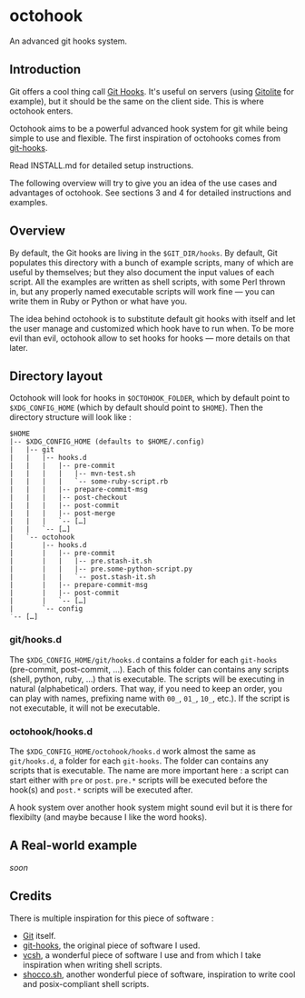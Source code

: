 # octohook

An advanced git hooks system.

## Introduction

Git offers a cool thing call [Git Hooks](http://git-scm.com/book/en/Customizing-Git-Git-Hooks). 
It's useful on servers (using [Gitolite](https://github.com/sitaramc/gitolite/)
for example), but it should be the same on the client side. This is where
octohook enters.

Octohook aims to be a powerful advanced hook system for git while being simple
to use and flexible. The first inspiration of octohooks comes from
[git-hooks](https://github.com/endorama/git-hooks).

Read INSTALL.md for detailed setup instructions.

The following overview will try to give you an idea of the use cases and
advantages of octohook. See sections 3 and 4 for detailed instructions and
examples.

## Overview

By default, the Git hooks are living in the ``$GIT_DIR/hooks``. By default,
Git populates this directory with a bunch of example scripts, many of which
are useful by themselves; but they also document the input values of each
script. All the examples are written as shell scripts, with some Perl thrown
in, but any properly named executable scripts will work fine — you can write
them in Ruby or Python or what have you.

The idea behind octohook is to substitute default git hooks with itself and
let the user manage and customized which hook have to run when. To be more
evil than evil, octohook allow to set hooks for hooks — more details on that
later.

## Directory layout

Octohook will look for hooks in ``$OCTOHOOK_FOLDER``, which by default point to
``$XDG_CONFIG_HOME`` (which by default should point to ``$HOME``). Then the
directory structure will look like :

    $HOME
    |-- $XDG_CONFIG_HOME (defaults to $HOME/.config)
    |   |-- git
    |   |   |-- hooks.d
    |   |   |   |-- pre-commit
    |   |   |   |   |-- mvn-test.sh
    |   |   |   |   `-- some-ruby-script.rb
    |   |   |   |-- prepare-commit-msg
    |   |   |   |-- post-checkout
    |   |   |   |-- post-commit
    |   |   |   |-- post-merge
    |   |   |   `-- […]
    |   |   `-- […]
    |   `-- octohook
    |       |-- hooks.d
    |       |   |-- pre-commit
    |       |   |   |-- pre.stash-it.sh
    |       |   |   |-- pre.some-python-script.py
    |       |   |   `-- post.stash-it.sh
    |       |   |-- prepare-commit-msg
    |       |   |-- post-commit
    |       |   `-- […]
    |       `-- config
    ˙-- […]

### git/hooks.d

The ``$XDG_CONFIG_HOME/git/hooks.d`` contains a folder for each ``git-hooks``
(pre-commit, post-commit, …). Each of this folder can contains any scripts
(shell, python, ruby, …) that is executable. The scripts will be executing in
natural (alphabetical) orders. That way, if you need to keep an order, you can
play with names, prefixing name with ``00_``, ``01_``, ``10_``, etc.). If the
script is not executable, it will not be executable.

### octohook/hooks.d

The ``$XDG_CONFIG_HOME/octohook/hooks.d`` work almost the same as
``git/hooks.d``, a folder for each ``git-hooks``. The folder can contains any
scripts that is executable. The name are more important here : a script can
start either with ``pre`` or ``post``. ``pre.*`` scripts will be executed before
the hook(s) and ``post.*`` scripts will be executed after.

A hook system over another hook system might sound evil but it is there for
flexibilty (and maybe because I like the word hooks).

## A Real-world example

_soon_

## Credits

There is multiple inspiration for this piece of software :

* [Git](http://git-scm.com) itself.
* [git-hooks](https://github.com/endorama/git-hooks), the original piece of software I used.
* [vcsh](https://github.com/RichiH/vcsh), a wonderful piece of software I use
  and from which I take inspiration when writing shell scripts.
* [shocco.sh](https://github.com/rtomayko/shocco), another wonderful piece of
  software, inspiration to write cool and posix-compliant shell scripts.

